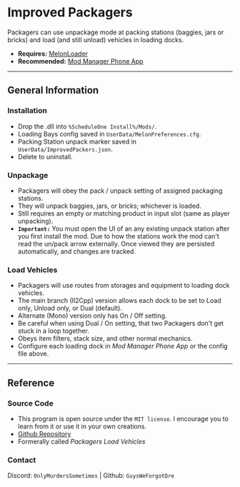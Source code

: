 # Improved Packagers
Packagers can use unpackage mode at packing stations (baggies, jars or bricks) and load (and still unload) vehicles in loading docks.
- **Requires:** [MelonLoader](https://melonwiki.xyz/#/)
- **Recommended:** [Mod Manager Phone App](https://www.nexusmods.com/schedule1/mods/397)
---
## General Information
### Installation
- Drop the .dll into `%ScheduleOne Install%/Mods/`.
- Loading Bays config saved in `UserData/MelonPreferences.cfg`.
- Packing Station unpack marker saved in `UserData/ImprovedPackers.json`.
- Delete to uninstall.
### Unpackage
- Packagers will obey the pack / unpack setting of assigned packaging stations.
- They will unpack baggies, jars, or bricks; whichever is loaded.
- Still requires an empty or matching product in input slot (same as player unpacking).
- **`Important:`** You must open the UI of an any existing unpack station after you first install the mod. Due to how the stations work the mod can't read the un/pack arrow externally. Once viewed they are persisted automatically, and changes are tracked.
### Load Vehicles
- Packagers will use routes from storages and equipment to loading dock vehicles.
- The main branch (Il2Cpp) version allows each dock to be set to Load only, Unload only, or Dual (default).
- Alternate (Mono) version only has On / Off setting.
- Be careful when using Dual / On setting, that two Packagers don't get stuck in a loop together.
- Obeys item filters, stack size, and other normal mechanics.
- Configure each loading dock in *Mod Manager Phone App* or the config file above.
---
## Reference
### Source Code
- This program is open source under the `MIT license`. I encourage you to learn from it or use it in your own creations.
- [Github Repository](http://github.com/GuysWeForgotDre/PackagersLoadVehicles)
- Formerally called *Packagers Load Vehicles*
### Contact
Discord: `OnlyMurdersSometimes` | Github: `GuysWeForgotDre`
